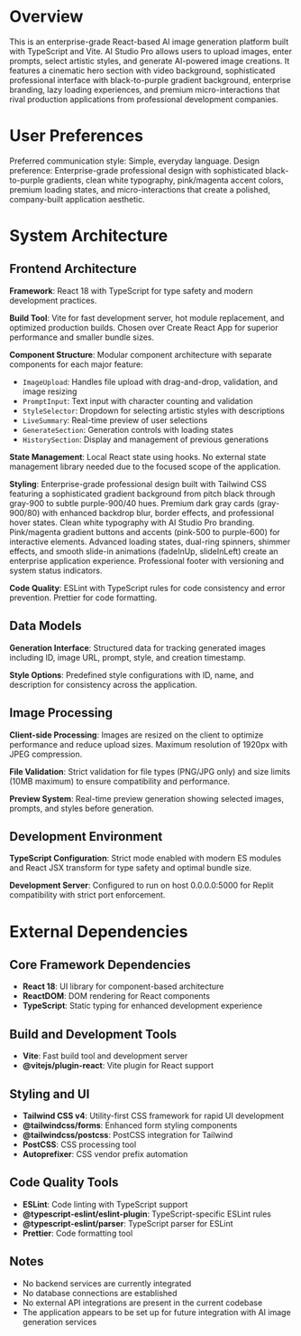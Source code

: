 # Overview

This is an enterprise-grade React-based AI image generation platform built with TypeScript and Vite. AI Studio Pro allows users to upload images, enter prompts, select artistic styles, and generate AI-powered image creations. It features a cinematic hero section with video background, sophisticated professional interface with black-to-purple gradient background, enterprise branding, lazy loading experiences, and premium micro-interactions that rival production applications from professional development companies.

# User Preferences

Preferred communication style: Simple, everyday language.
Design preference: Enterprise-grade professional design with sophisticated black-to-purple gradients, clean white typography, pink/magenta accent colors, premium loading states, and micro-interactions that create a polished, company-built application aesthetic.

# System Architecture

## Frontend Architecture

**Framework**: React 18 with TypeScript for type safety and modern development practices.

**Build Tool**: Vite for fast development server, hot module replacement, and optimized production builds. Chosen over Create React App for superior performance and smaller bundle sizes.

**Component Structure**: Modular component architecture with separate components for each major feature:
- `ImageUpload`: Handles file upload with drag-and-drop, validation, and image resizing
- `PromptInput`: Text input with character counting and validation
- `StyleSelector`: Dropdown for selecting artistic styles with descriptions
- `LiveSummary`: Real-time preview of user selections
- `GenerateSection`: Generation controls with loading states
- `HistorySection`: Display and management of previous generations

**State Management**: Local React state using hooks. No external state management library needed due to the focused scope of the application.

**Styling**: Enterprise-grade professional design built with Tailwind CSS featuring a sophisticated gradient background from pitch black through gray-900 to subtle purple-900/40 hues. Premium dark gray cards (gray-900/80) with enhanced backdrop blur, border effects, and professional hover states. Clean white typography with AI Studio Pro branding. Pink/magenta gradient buttons and accents (pink-500 to purple-600) for interactive elements. Advanced loading states, dual-ring spinners, shimmer effects, and smooth slide-in animations (fadeInUp, slideInLeft) create an enterprise application experience. Professional footer with versioning and system status indicators.

**Code Quality**: ESLint with TypeScript rules for code consistency and error prevention. Prettier for code formatting.

## Data Models

**Generation Interface**: Structured data for tracking generated images including ID, image URL, prompt, style, and creation timestamp.

**Style Options**: Predefined style configurations with ID, name, and description for consistency across the application.

## Image Processing

**Client-side Processing**: Images are resized on the client to optimize performance and reduce upload sizes. Maximum resolution of 1920px with JPEG compression.

**File Validation**: Strict validation for file types (PNG/JPG only) and size limits (10MB maximum) to ensure compatibility and performance.

**Preview System**: Real-time preview generation showing selected images, prompts, and styles before generation.

## Development Environment

**TypeScript Configuration**: Strict mode enabled with modern ES modules and React JSX transform for type safety and optimal bundle size.

**Development Server**: Configured to run on host 0.0.0.0:5000 for Replit compatibility with strict port enforcement.

# External Dependencies

## Core Framework Dependencies
- **React 18**: UI library for component-based architecture
- **ReactDOM**: DOM rendering for React components
- **TypeScript**: Static typing for enhanced development experience

## Build and Development Tools
- **Vite**: Fast build tool and development server
- **@vitejs/plugin-react**: Vite plugin for React support

## Styling and UI
- **Tailwind CSS v4**: Utility-first CSS framework for rapid UI development
- **@tailwindcss/forms**: Enhanced form styling components
- **@tailwindcss/postcss**: PostCSS integration for Tailwind
- **PostCSS**: CSS processing tool
- **Autoprefixer**: CSS vendor prefix automation

## Code Quality Tools
- **ESLint**: Code linting with TypeScript support
- **@typescript-eslint/eslint-plugin**: TypeScript-specific ESLint rules
- **@typescript-eslint/parser**: TypeScript parser for ESLint
- **Prettier**: Code formatting tool

## Notes
- No backend services are currently integrated
- No database connections are established
- No external API integrations are present in the current codebase
- The application appears to be set up for future integration with AI image generation services